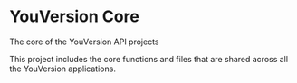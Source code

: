 # YouVersion Core
The core of the YouVersion API projects

This project includes the core functions and files that are shared across all the YouVersion applications.